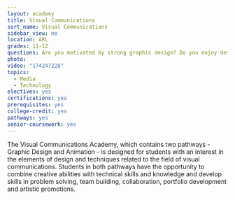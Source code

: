 ```yaml
---
layout: academy
title: Visual Communications
sort_name: Visual Communications
sidebar_view: no
location: ARL
grades: 11-12
questions: Are you motivated by strong graphic design? Do you enjoy designing your own commercials, videos, digital posters or brochures?
photo:
video: "174247228"
topics:
  - Media
  - Technology
electives: yes
certifications: yes
prerequisites: yes
college-credit: yes
pathways: yes
senior-coursework: yes
---
```


The Visual Communications Academy, which contains two pathways - Graphic Design and Animation - is designed for students with an interest in the elements of design and techniques related to the field of visual communications. Students in both pathways have the opportunity to combine creative abilities with technical skills and knowledge and develop skills in problem solving, team building, collaboration, portfolio development and artistic promotions.